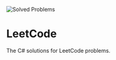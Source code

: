 ![Solved Problems](https://img.shields.io/badge/Solved%20Problems-23-green)
# LeetCode
The C# solutions for LeetCode problems.

